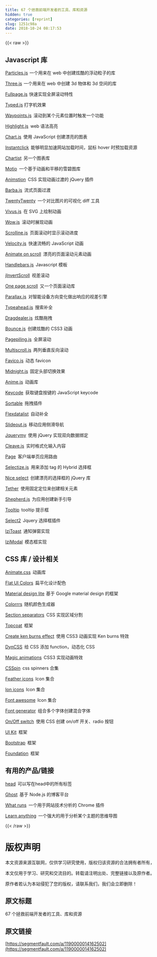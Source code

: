 ```yaml
---
title: 67 个拯救前端开发者的工具、库和资源
hidden: true
categories: [reprint]
slug: 1251c98a
date: 2018-10-24 08:17:53
---
```


{{< raw >}}

                    
<h2 id="articleHeader0">Javascript &#x5E93;</h2>
<p><a href="http://vincentgarreau.com/particles.js/" rel="nofollow noreferrer" target="_blank">Particles.js</a>&#x200A;  &#x4E00;&#x4E2A;&#x7528;&#x6765;&#x5728; web &#x4E2D;&#x521B;&#x5EFA;&#x70AB;&#x9177;&#x7684;&#x6D6E;&#x52A8;&#x7C92;&#x5B50;&#x7684;&#x5E93;</p>
<p><a href="https://threejs.org/" rel="nofollow noreferrer" target="_blank">Three.js</a>&#x200A; &#x4E00;&#x4E2A;&#x7528;&#x6765;&#x5728; web &#x4E2D;&#x521B;&#x5EFA; 3d &#x7269;&#x4F53;&#x548C; 3d &#x7A7A;&#x95F4;&#x7684;&#x5E93;</p>
<p><a href="https://alvarotrigo.com/fullPage/#firstPage" rel="nofollow noreferrer" target="_blank">Fullpage.js</a>   &#x200A;&#x5FEB;&#x901F;&#x5B9E;&#x73B0;&#x5168;&#x5C4F;&#x6EDA;&#x52A8;&#x7279;&#x6027;</p>
<p><a href="http://www.mattboldt.com/demos/typed-js/" rel="nofollow noreferrer" target="_blank">Typed.js</a> &#x6253;&#x5B57;&#x673A;&#x6548;&#x679C;</p>
<p><a href="http://imakewebthings.com/waypoints/" rel="nofollow noreferrer" target="_blank">Waypoints.js</a>&#x200A;  &#x200A;&#x6EDA;&#x52A8;&#x5230;&#x67D0;&#x4E2A;&#x5143;&#x7D20;&#x4F4D;&#x7F6E;&#x65F6;&#x89E6;&#x53D1;&#x4E00;&#x4E2A;&#x529F;&#x80FD;</p>
<p><a href="https://highlightjs.org/" rel="nofollow noreferrer" target="_blank">Highlight.js</a>&#x200A;  &#x200A;web &#x8BED;&#x6CD5;&#x9AD8;&#x4EAE;</p>
<p><a href="http://www.chartjs.org/" rel="nofollow noreferrer" target="_blank">Chart.js</a>&#x200A;  &#x200A;&#x4F7F;&#x7528; JavaScript &#x521B;&#x5EFA;&#x6F02;&#x4EAE;&#x7684;&#x56FE;&#x8868;</p>
<p><a href="http://instantclick.io/" rel="nofollow noreferrer" target="_blank">Instantclick</a>&#x200A;  &#x200A;&#x80FD;&#x591F;&#x660E;&#x663E;&#x52A0;&#x901F;&#x7F51;&#x7AD9;&#x52A0;&#x8F7D;&#x65F6;&#x95F4;&#xFF0C;&#x9F20;&#x6807; hover &#x65F6;&#x9884;&#x52A0;&#x8F7D;&#x8D44;&#x6E90;</p>
<p><a href="http://gionkunz.github.io/chartist-js/index.html" rel="nofollow noreferrer" target="_blank">Chartist</a>&#x200A;  &#x200A;&#x53E6;&#x4E00;&#x4E2A;&#x56FE;&#x8868;&#x5E93;</p>
<p><a href="http://darsa.in/motio/#!introduction" rel="nofollow noreferrer" target="_blank">Motio</a>&#x200A;  &#x200A;&#x4E00;&#x4E2A;&#x57FA;&#x4E8E;&#x52A8;&#x753B;&#x548C;&#x5E73;&#x79FB;&#x7684;&#x96EA;&#x78A7;&#x56FE;&#x5E93;</p>
<p><a href="http://git.blivesta.com/animsition/" rel="nofollow noreferrer" target="_blank">Animstion</a>&#x200A;  &#x200A;CSS &#x5B9E;&#x73B0;&#x52A8;&#x753B;&#x8FC7;&#x6E21;&#x7684; jQuery &#x63D2;&#x4EF6;</p>
<p><a href="https://github.com/luruke/barba.js" rel="nofollow noreferrer" target="_blank">Barba.js</a>&#x200A;  &#x200A;&#x6D41;&#x5F0F;&#x9875;&#x9762;&#x8FC7;&#x6E21;</p>
<p><a href="http://zurb.com/playground/twentytwenty" rel="nofollow noreferrer" target="_blank">TwentyTwenty</a>&#x200A;  &#x200A;&#x4E00;&#x4E2A;&#x5BF9;&#x6BD4;&#x56FE;&#x7247;&#x7684;&#x53EF;&#x89C6;&#x5316; diff &#x5DE5;&#x5177;</p>
<p><a href="https://github.com/maxwellito/vivus#vivusjs" rel="nofollow noreferrer" target="_blank">Vivus.js</a>&#x200A;  &#x200A;&#x5728; SVG &#x4E0A;&#x7ED8;&#x5236;&#x52A8;&#x753B;</p>
<p><a href="http://mynameismatthieu.com/WOW/" rel="nofollow noreferrer" target="_blank">Wow.js</a>&#x200A;  &#x200A;&#x6EDA;&#x52A8;&#x65F6;&#x5C55;&#x73B0;&#x52A8;&#x753B;</p>
<p><a href="https://github.com/anthonyly/Scrolline.js" rel="nofollow noreferrer" target="_blank">Scrolline.js</a>&#x200A;  &#x200A;&#x9875;&#x9762;&#x6EDA;&#x52A8;&#x65F6;&#x663E;&#x793A;&#x6EDA;&#x52A8;&#x8FDB;&#x5EA6;</p>
<p><a href="http://velocityjs.org/" rel="nofollow noreferrer" target="_blank">Velocity.js</a>&#x200A;  &#x200A;&#x5FEB;&#x901F;&#x6D41;&#x7545;&#x7684; JavaScript &#x52A8;&#x753B;</p>
<p><a href="http://michalsnik.github.io/aos/" rel="nofollow noreferrer" target="_blank">Animate on scroll</a>&#x200A;  &#x200A;&#x6F02;&#x4EAE;&#x7684;&#x9875;&#x9762;&#x6EDA;&#x52A8;&#x5143;&#x7D20;&#x52A8;&#x753B;</p>
<p><a href="http://handlebarsjs.com/" rel="nofollow noreferrer" target="_blank">Handlebars.js</a>&#x200A;  &#x200A;Javascript &#x6A21;&#x677F;</p>
<p><a href="http://www.pixxelfactory.net/jInvertScroll/" rel="nofollow noreferrer" target="_blank">jInvertScroll</a>&#x200A;  &#x200A;&#x89C6;&#x5DEE;&#x6EDA;&#x52A8;</p>
<p><a href="https://github.com/peachananr/onepage-scroll" rel="nofollow noreferrer" target="_blank">One page scroll</a>&#x200A;  &#x200A;&#x53C8;&#x4E00;&#x4E2A;&#x9875;&#x9762;&#x6EDA;&#x52A8;&#x5E93;</p>
<p><a href="https://github.com/wagerfield/parallax" rel="nofollow noreferrer" target="_blank">Parallax.js</a>&#x200A;  &#x200A;&#x5BF9;&#x667A;&#x80FD;&#x8BBE;&#x5907;&#x65B9;&#x5411;&#x53D8;&#x5316;&#x505A;&#x51FA;&#x54CD;&#x5E94;&#x7684;&#x89C6;&#x5DEE;&#x5F15;&#x64CE;</p>
<p><a href="http://twitter.github.io/typeahead.js/" rel="nofollow noreferrer" target="_blank">Typeahead.js</a>&#x200A;  &#x200A;&#x641C;&#x7D22;&#x8865;&#x5168;</p>
<p><a href="http://skidding.github.io/dragdealer/" rel="nofollow noreferrer" target="_blank">Dragdealer.js</a>&#x200A;  &#x200A;&#x70AB;&#x9177;&#x62D6;&#x62FD;</p>
<p><a href="http://bouncejs.com/" rel="nofollow noreferrer" target="_blank">Bounce.js</a>&#x200A;  &#x200A;&#x521B;&#x5EFA;&#x70AB;&#x9177;&#x7684; CSS3 &#x52A8;&#x753B;</p>
<p><a href="https://github.com/alvarotrigo/pagePiling.js" rel="nofollow noreferrer" target="_blank">Pagepiling.js</a>&#x200A;  &#x200A;&#x5168;&#x5C4F;&#x6EDA;&#x52A8;</p>
<p><a href="https://github.com/alvarotrigo/multiscroll.js" rel="nofollow noreferrer" target="_blank">Multiscroll.js</a>&#x200A;  &#x200A;&#x4E24;&#x5217;&#x5782;&#x76F4;&#x53CD;&#x5411;&#x6EDA;&#x52A8;</p>
<p><a href="http://lab.ejci.net/favico.js/" rel="nofollow noreferrer" target="_blank">Favico.js</a>&#x200A;  &#x200A;&#x52A8;&#x6001; favicon</p>
<p><a href="http://aerolab.github.io/midnight.js/" rel="nofollow noreferrer" target="_blank">Midnight.js</a>&#x200A;  &#x200A;&#x56FA;&#x5B9A;&#x5934;&#x90E8;&#x5207;&#x6362;&#x6548;&#x679C;</p>
<p><a href="http://animejs.com/" rel="nofollow noreferrer" target="_blank">Anime.js</a>&#x200A;  &#x200A;&#x52A8;&#x753B;&#x5E93;</p>
<p><a href="http://keycode.info/" rel="nofollow noreferrer" target="_blank">Keycode</a>&#x200A;  &#x200A;&#x83B7;&#x53D6;&#x952E;&#x76D8;&#x6309;&#x952E;&#x7684; JavaScript keycode</p>
<p><a href="http://rubaxa.github.io/Sortable/" rel="nofollow noreferrer" target="_blank">Sortable</a>&#x200A;  &#x200A;&#x62D6;&#x62FD;&#x63D2;&#x4EF6;</p>
<p><a href="http://projects.sergiodinislopes.pt/flexdatalist/" rel="nofollow noreferrer" target="_blank">Flexdatalist</a>&#x200A;  &#x200A;&#x81EA;&#x52A8;&#x8865;&#x5168;</p>
<p><a href="https://slideout.js.org/" rel="nofollow noreferrer" target="_blank">Slideout.js</a>&#x200A;  &#x200A;&#x79FB;&#x52A8;&#x5E94;&#x7528;&#x4FA7;&#x6ED1;&#x5BFC;&#x822A;</p>
<p><a href="http://jquerymy.com/#/" rel="nofollow noreferrer" target="_blank">Jquerymy</a>&#x200A;  &#x200A;&#x4F7F;&#x7528; jQuery &#x5B9E;&#x73B0;&#x53CC;&#x5411;&#x6570;&#x636E;&#x7ED1;&#x5B9A;</p>
<p><a href="http://nosir.github.io/cleave.js/" rel="nofollow noreferrer" target="_blank">Cleave.js</a>&#x200A;  &#x200A;&#x5B9E;&#x65F6;&#x683C;&#x5F0F;&#x5316;&#x8F93;&#x5165;&#x5185;&#x5BB9;</p>
<p><a href="http://smalljs.org/client-side-routing/page/" rel="nofollow noreferrer" target="_blank">Page</a>&#x200A;  &#x200A;&#x5BA2;&#x6237;&#x7AEF;&#x5355;&#x9875;&#x5E94;&#x7528;&#x8DEF;&#x7531;</p>
<p><a href="http://selectize.github.io/selectize.js/" rel="nofollow noreferrer" target="_blank">Selectize.js</a>&#x200A;  &#x200A;&#x7528;&#x6765;&#x6DFB;&#x52A0; tag &#x7684; Hybrid &#x9009;&#x62E9;&#x6846;</p>
<p><a href="http://hernansartorio.com/jquery-nice-select/" rel="nofollow noreferrer" target="_blank">Nice select</a>&#x200A;  &#x200A;&#x521B;&#x5EFA;&#x6F02;&#x4EAE;&#x7684;&#x9009;&#x62E9;&#x6846;&#x7684; jQuery &#x5E93;</p>
<p><a href="http://tether.io/" rel="nofollow noreferrer" target="_blank">Tether</a>&#x200A;  &#x200A;&#x4F7F;&#x7528;&#x56FA;&#x5B9A;&#x5B9A;&#x4F4D;&#x6765;&#x521B;&#x5EFA;&#x76F8;&#x5173;&#x5143;&#x7D20;</p>
<p><a href="https://github.com/HubSpot/shepherd" rel="nofollow noreferrer" target="_blank">Shepherd.js</a>&#x200A;  &#x200A;&#x4E3A;&#x5E94;&#x7528;&#x521B;&#x5EFA;&#x65B0;&#x624B;&#x5F15;&#x5BFC;</p>
<p><a href="https://github.com/HubSpot/tooltip" rel="nofollow noreferrer" target="_blank">Tooltip</a>&#x200A;  &#x200A;tooltip &#x63D0;&#x793A;&#x6846;</p>
<p><a href="https://select2.github.io/" rel="nofollow noreferrer" target="_blank">Select2</a>&#x200A;  &#x200A;Jquery &#x9009;&#x62E9;&#x6846;&#x63D2;&#x4EF6;</p>
<p><a href="http://izitoast.marcelodolce.com/" rel="nofollow noreferrer" target="_blank">IziToast</a>&#x200A;  &#x200A;&#x901A;&#x77E5;&#x5F39;&#x7A97;&#x5B9E;&#x73B0;</p>
<p><a href="http://izimodal.marcelodolce.com/" rel="nofollow noreferrer" target="_blank">IziModal</a>&#x200A;  &#x200A;&#x6A21;&#x6001;&#x6846;&#x5B9E;&#x73B0;</p>
<h2 id="articleHeader1">CSS &#x5E93; / &#x8BBE;&#x8BA1;&#x76F8;&#x5173;</h2>
<p><a href="https://daneden.github.io/animate.css/" rel="nofollow noreferrer" target="_blank">Animate.css</a>&#x200A;  &#x200A;&#x52A8;&#x753B;&#x5E93;</p>
<p><a href="https://flatuicolors.com/" rel="nofollow noreferrer" target="_blank">Flat UI Colors</a>&#x200A;  &#x200A;&#x6241;&#x5E73;&#x5316;&#x8BBE;&#x8BA1;&#x914D;&#x8272;</p>
<p><a href="https://getmdl.io/index.html" rel="nofollow noreferrer" target="_blank">Material design lite</a>   &#x200A;&#x57FA;&#x4E8E; Google material design &#x7684;&#x6846;&#x67B6;</p>
<p><a href="https://www.webpagefx.com/web-design/random-color-picker/" rel="nofollow noreferrer" target="_blank">Colorrrs</a>&#x200A;  &#x200A;&#x968F;&#x673A;&#x989C;&#x8272;&#x751F;&#x6210;&#x5668;</p>
<p><a href="https://tympanus.net/Development/SectionSeparators/" rel="nofollow noreferrer" target="_blank">Section separators</a>&#x200A;  &#x200A;CSS &#x5B9E;&#x73B0;&#x533A;&#x57DF;&#x5206;&#x5272;</p>
<p><a href="http://topcoat.io/" rel="nofollow noreferrer" target="_blank">Topcoat</a>&#x200A;  &#x200A;&#x6846;&#x67B6;</p>
<p><a href="https://www.kirupa.com/html5/ken_burns_effect_css.htm" rel="nofollow noreferrer" target="_blank">Create ken burns effect</a>&#x200A;  &#x200A;&#x4F7F;&#x7528; CSS3 &#x52A8;&#x753B;&#x5B9E;&#x73B0; Ken burns &#x7279;&#x6548;</p>
<p><a href="https://webkul.github.io/csspin/" rel="nofollow noreferrer" target="_blank">DynCSS</a>&#x200A;  &#x200A;&#x7ED9; CSS &#x6DFB;&#x52A0; function&#xFF0C;&#x52A8;&#x6001;&#x5316; CSS</p>
<p><a href="https://www.minimamente.com/example/magic_animations/" rel="nofollow noreferrer" target="_blank">Magic animations</a>&#x200A;  &#x200A;CSS3 &#x5B9E;&#x73B0;&#x52A8;&#x753B;&#x7279;&#x6548;</p>
<p><a href="https://webkul.github.io/csspin/" rel="nofollow noreferrer" target="_blank">CSSpin</a>&#x200A;  &#x200A;css spinners &#x5408;&#x96C6;</p>
<p><a href="https://feathericons.com/" rel="nofollow noreferrer" target="_blank">Feather icons</a>&#x200A;  &#x200A;Icon &#x96C6;&#x5408;</p>
<p><a href="http://ionicons.com/" rel="nofollow noreferrer" target="_blank">Ion icons</a>&#x200A;  &#x200A;Icon &#x96C6;&#x5408;</p>
<p><a href="http://fontawesome.io/" rel="nofollow noreferrer" target="_blank">Font awesome</a>&#x200A;  &#x200A;Icon &#x96C6;&#x5408;</p>
<p><a href="http://brandmark.io/font-generator/" rel="nofollow noreferrer" target="_blank">Font generator</a>&#x200A;  &#x200A;&#x7EC4;&#x5408;&#x591A;&#x4E2A;&#x5B57;&#x4F53;&#x521B;&#x5EFA;&#x6DF7;&#x5408;&#x5B57;&#x4F53;</p>
<p><a href="https://proto.io/freebies/onoff/" rel="nofollow noreferrer" target="_blank">On/Off switch</a>&#x200A;  &#x200A;&#x4F7F;&#x7528; CSS &#x521B;&#x5EFA; on/off &#x5F00;&#x5173;&#x3001;radio &#x6309;&#x94AE;</p>
<p><a href="https://getuikit.com/" rel="nofollow noreferrer" target="_blank">UI Kit</a>&#x200A;  &#x200A;&#x6846;&#x67B6;</p>
<p><a href="http://getbootstrap.com/" rel="nofollow noreferrer" target="_blank">Bootstrap</a>&#x200A;  &#x200A;&#x6846;&#x67B6;</p>
<p><a href="http://foundation.zurb.com/" rel="nofollow noreferrer" target="_blank">Foundation</a>&#x200A;  &#x200A;&#x6846;&#x67B6;</p>
<h2 id="articleHeader2">&#x6709;&#x7528;&#x7684;&#x4EA7;&#x54C1;/&#x94FE;&#x63A5;</h2>
<p><a href="https://github.com/joshbuchea/HEAD" rel="nofollow noreferrer" target="_blank">head</a>&#x200A;  &#x200A;&#x53EF;&#x4EE5;&#x5199;&#x5728;head&#x4E2D;&#x7684;&#x6240;&#x6709;&#x6807;&#x7B7E;</p>
<p><a href="https://ghost.org/" rel="nofollow noreferrer" target="_blank">Ghost</a>&#x200A;  &#x200A;&#x57FA;&#x4E8E; Node.js &#x7684;&#x535A;&#x5BA2;&#x5E73;&#x53F0;</p>
<p><a href="https://www.whatruns.com/" rel="nofollow noreferrer" target="_blank">What runs</a>&#x200A;  &#x200A;&#x4E00;&#x4E2A;&#x7528;&#x4E8E;&#x7F51;&#x7AD9;&#x6280;&#x672F;&#x5206;&#x6790;&#x7684; Chrome &#x63D2;&#x4EF6;</p>
<p><a href="https://learn-anything.xyz/learn-anything" rel="nofollow noreferrer" target="_blank">Learn anything</a>&#x200A;  &#x200A;&#x4E00;&#x4E2A;&#x5F3A;&#x5927;&#x7684;&#x7528;&#x4E8E;&#x5206;&#x6790;&#x67D0;&#x4E2A;&#x4E3B;&#x9898;&#x7684;&#x601D;&#x7EF4;&#x5BFC;&#x56FE;</p>

                
{{< /raw >}}

# 版权声明
本文资源来源互联网，仅供学习研究使用，版权归该资源的合法拥有者所有，

本文仅用于学习、研究和交流目的。转载请注明出处、完整链接以及原作者。 

原作者若认为本站侵犯了您的版权，请联系我们，我们会立即删除！

## 原文标题
67 个拯救前端开发者的工具、库和资源

## 原文链接
[https://segmentfault.com/a/1190000014162502](https://segmentfault.com/a/1190000014162502)

